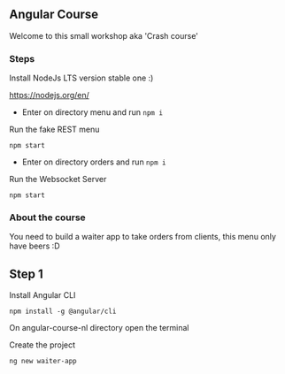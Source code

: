 ## Angular Course

Welcome to this small workshop aka 'Crash course'

### Steps
Install NodeJs LTS version stable one :)

https://nodejs.org/en/

- Enter on directory menu and run `npm i`

Run the fake REST menu

`npm start`

- Enter on directory orders and run `npm i`

Run the Websocket Server

`npm start`

### About the course

You need to build a waiter app to take orders from clients, this menu only have beers :D

## Step 1

Install Angular CLI

`npm install -g @angular/cli`

On angular-course-nl directory open the terminal 

Create the project 

`ng new waiter-app`

